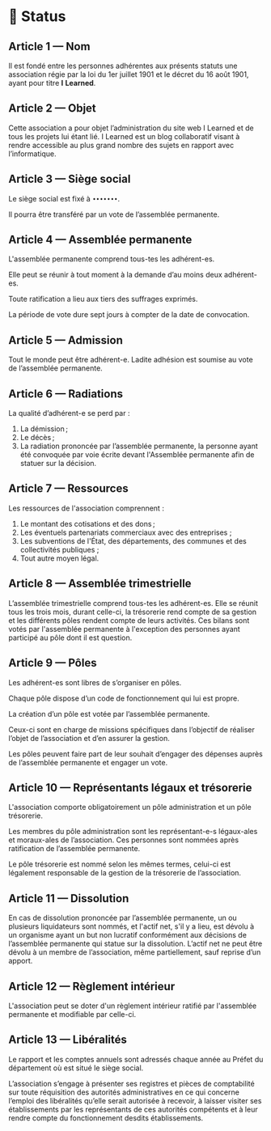 # 📖 Status

## Article 1 — Nom

Il est fondé entre les personnes adhérentes aux présents statuts une association régie par la loi du 1er juillet 1901 et le décret du 16 août  1901, ayant pour titre **I** **Learned**.

## **Article 2 — Objet**

Cette association a pour objet l’administration du site web I Learned et de 
tous les projets lui étant lié. I Learned est un blog collaboratif visant à rendre accessible au plus grand nombre des sujets en rapport avec l’informatique.

## Article 3 — Siège social

Le siège social est fixé à `•••••••`.

Il pourra être transféré par un vote de l’assemblée permanente.

## Article 4 — Assemblée permanente

L'assemblée permanente comprend tous-tes les adhérent-es.

Elle peut se réunir à tout moment à la demande d’au moins deux adhérent-es.

Toute ratification a lieu aux tiers des suffrages exprimés.

La période de vote dure sept jours à compter de la date de convocation.

## Article 5 — Admission

Tout le monde peut être adhérent-e. Ladite adhésion est soumise au vote de l’assemblée permanente.

## Article 6 — Radiations

La qualité d’adhérent-e se perd par :

1. La démission ;
2. Le décès ;
3. La radiation prononcée par l’assemblée permanente, la personne ayant été convoquée par voie écrite devant l'Assemblée permanente afin de statuer sur la décision.

## Article 7 — Ressources

Les ressources de l'association comprennent :

1. Le montant des cotisations et des dons ;
2. Les éventuels partenariats commerciaux avec des entreprises ;
3. Les subventions de l'État, des départements, des communes et des collectivités publiques ;
4. Tout autre moyen légal.

## Article 8 — Assemblée trimestrielle

L’assemblée  trimestrielle comprend tous-tes les adhérent-es. Elle se réunit tous les trois mois, durant celle-ci, la trésorerie rend compte de sa gestion et les différents pôles rendent compte de leurs activités. Ces bilans sont votés par l'assemblée permanente à l'exception des personnes ayant participé au pôle dont il est question.

## Article 9 — Pôles

Les adhérent-es sont libres de s’organiser en pôles.

Chaque pôle dispose d’un code de fonctionnement qui lui est propre.

La création d’un pôle est votée par l’assemblée permanente.

Ceux-ci sont en charge de missions spécifiques dans l’objectif de réaliser l’objet de l’association et d’en assurer la gestion.

Les pôles peuvent faire part de leur souhait d’engager des dépenses auprès de l’assemblée permanente et engager un vote.

## Article 10 — Représentants légaux et trésorerie

L'association comporte obligatoirement un pôle administration et un pôle trésorerie.

Les membres du pôle administration sont les représentant-e-s légaux-ales et moraux-ales de l’association. Ces personnes sont nommées après ratification de l’assemblée permanente.

Le pôle trésorerie est nommé selon les mêmes termes, celui-ci est légalement responsable de la gestion de la trésorerie de l’association.

## Article 11 — Dissolution

En cas de dissolution prononcée par l’assemblée permanente, un ou plusieurs liquidateurs sont nommés, et l'actif net, s'il y a lieu, est dévolu à un organisme ayant un but non lucratif conformément aux décisions de l’assemblée permanente qui statue sur la dissolution. L’actif net ne peut être dévolu à un membre de l’association, même partiellement, sauf reprise d’un apport.

## Article 12 — Règlement intérieur

L'association peut se doter d'un règlement intérieur ratifié par l'assemblée permanente et modifiable par celle-ci.

## Article 13 — Libéralités

Le rapport et les comptes annuels sont adressés chaque année au Préfet du département où est situé le siège social.

L’association s’engage à présenter ses registres et pièces de comptabilité sur toute 
réquisition des autorités administratives en ce qui concerne l’emploi des libéralités qu’elle serait autorisée à recevoir, à laisser visiter ses établissements par les représentants de ces autorités compétents et à leur rendre compte du fonctionnement desdits établissements.
